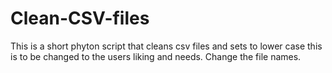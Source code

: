 # Clean-CSV-files
This is a short phyton script that cleans csv files and sets to lower case this is to be changed to the users liking and needs.
Change the file names.
